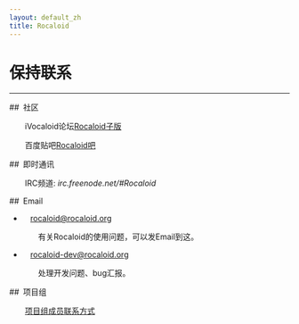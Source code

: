 ```yaml
---
layout: default_zh
title: Rocaloid
---
```


# 保持联系

---

##&ensp;社区

&emsp;&emsp;iVocaloid论坛[Rocaloid子版](http://bbs.ivocaloid.com/forum-138-1.html)

&emsp;&emsp;百度贴吧[Rocaloid吧](http://tieba.baidu.com/f?kw=rocaloid)

##&ensp;即时通讯

&emsp;&emsp;IRC频道: *irc.freenode.net/#Rocaloid*

##&ensp;Email

* &emsp;[rocaloid@rocaloid.org](mailto:rocaloid@rocaloid.org)

  &emsp;&emsp;有关Rocaloid的使用问题，可以发Email到这。

* &emsp;[rocaloid-dev@rocaloid.org](mailto:rocaloid-dev@rocaloid.org)

  &emsp;&emsp;处理开发问题、bug汇报。

##&ensp;项目组

&emsp;&emsp;[项目组成员联系方式](/sub/zh/team-contact.html)

<br />


